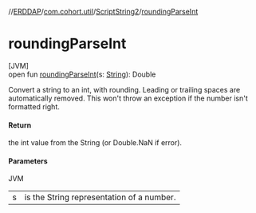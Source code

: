 //[ERDDAP](../../../index.md)/[com.cohort.util](../index.md)/[ScriptString2](index.md)/[roundingParseInt](rounding-parse-int.md)

# roundingParseInt

[JVM]\
open fun [roundingParseInt](rounding-parse-int.md)(s: [String](https://docs.oracle.com/en/java/javase/21/docs/api/java.base/java/lang/String.html)): Double

Convert a string to an int, with rounding. Leading or trailing spaces are automatically removed. This won't throw an exception if the number isn't formatted right.

#### Return

the int value from the String (or Double.NaN if error).

#### Parameters

JVM

| | |
|---|---|
| s | is the String representation of a number. |